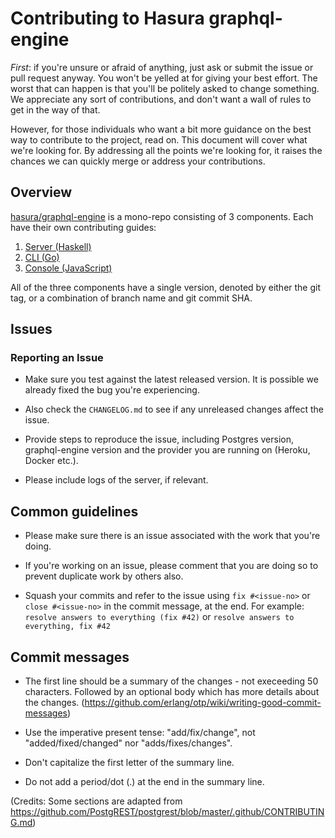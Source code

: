 # Contributing to Hasura graphql-engine

*First*: if you're unsure or afraid of anything, just ask or submit the issue or
pull request anyway. You won't be yelled at for giving your best effort. The
worst that can happen is that you'll be politely asked to change something. We
appreciate any sort of contributions, and don't want a wall of rules to get in
the way of that.

However, for those individuals who want a bit more guidance on the best way to
contribute to the project, read on. This document will cover what we're looking
for. By addressing all the points we're looking for, it raises the chances we
can quickly merge or address your contributions.


## Overview

[hasura/graphql-engine](https://github.com/hasura/graphql-engine) is a mono-repo
consisting of 3 components. Each have their own contributing guides:

1. [Server (Haskell)](server/CONTRIBUTING.md)
2. [CLI (Go)](cli/CONTRIBUTING.md)
3. [Console (JavaScript)](console/CONTRIBUTING.md)

All of the three components have a single version, denoted by either the git
tag, or a combination of branch name and git commit SHA.

## Issues

### Reporting an Issue

- Make sure you test against the latest released version. It is possible we
  already fixed the bug you're experiencing.

- Also check the `CHANGELOG.md` to see if any unreleased changes affect the issue.

- Provide steps to reproduce the issue, including Postgres version,
  graphql-engine version and the provider you are running on (Heroku, Docker
  etc.).

- Please include logs of the server, if relevant.


## Common guidelines

- Please make sure there is an issue associated with the work that you're doing.

- If you're working on an issue, please comment that you are doing so to prevent
  duplicate work by others also.

- Squash your commits and refer to the issue using `fix #<issue-no>` or `close
  #<issue-no>` in the commit message, at the end.
  For example: `resolve answers to everything (fix #42)` or `resolve answers to everything, fix #42`

## Commit messages

 - The first line should be a summary of the changes - not execeeding 50
   characters. Followed by an optional body which has more details about the
   changes. (https://github.com/erlang/otp/wiki/writing-good-commit-messages)

 - Use the imperative present tense: "add/fix/change", not "added/fixed/changed" nor "adds/fixes/changes".

 - Don't capitalize the first letter of the summary line.

 - Do not add a period/dot (.) at the end in the summary line.


(Credits: Some sections are adapted from https://github.com/PostgREST/postgrest/blob/master/.github/CONTRIBUTING.md)
